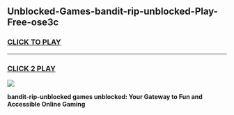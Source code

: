 
## Unblocked-Games-bandit-rip-unblocked-Play-Free-ose3c
<h3>
<a href="https://premium76.site?title=bandit-rip-unblocked&ref=19M">CLICK TO PLAY</a></h3>
<hr>

<h3>
<a href="https://premium76.site?title=bandit-rip-unblocked&ref=19M">CLICK 2 PLAY</a>
  
</h3>

<a href="https://premium76.site?title=bandit-rip-unblocked&ref=19M"><img src="https://clearcache.store/games.png"></a>


**bandit-rip-unblocked games unblocked: Your Gateway to Fun and Accessible Online Gaming**
